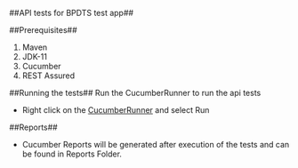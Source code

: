 ##API tests for BPDTS test app##

 ##Prerequisites##
 1. Maven
 2. JDK-11
 3. Cucumber
 4. REST Assured
 
 ##Running the tests##
 Run the CucumberRunner to run the api tests
 * Right click on the [CucumberRunner](./src/test/java/test/app/bpdts/runner_class/CucumberRunner.java) and select Run
 
 ##Reports##
 * Cucumber Reports will be generated after execution of the tests and can be found in Reports Folder.